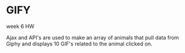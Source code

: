 # GIFY
week 6 HW

Ajax and API's are used to make an array of animals that pull data from Giphy and displays 10 GIF's related to the animal clicked on.